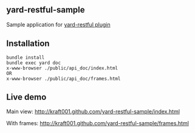 ## yard-restful-sample

Sample application for [yard-restful plugin](http://github.com/kraft001/yard-restful)

## Installation

  ```
  bundle install
  bundle exec yard doc
  x-www-browser ./public/api_doc/index.html
  OR
  x-www-browser ./public/api_doc/frames.html
  ```

## Live demo

Main view: http://kraft001.github.com/yard-restful-sample/index.html

With frames: http://kraft001.github.com/yard-restful-sample/frames.html

